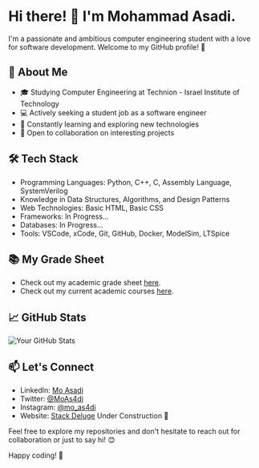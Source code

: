 # Hi there! 👋 I'm Mohammad Asadi.

I'm a passionate and ambitious computer engineering student with a love for software development. Welcome to my GitHub profile! 🚀

## 🚀 About Me

- 🎓 Studying Computer Engineering at Technion - Israel Institute of Technology
- 💻 Actively seeking a student job as a software engineer
- 🌱 Constantly learning and exploring new technologies
- 🤔 Open to collaboration on interesting projects

## 🛠️ Tech Stack

- Programming Languages: Python, C++, C, Assembly Language, SystemVerilog
- Knowledge in Data Structures, Algorithms, and Design Patterns
- Web Technologies: Basic HTML, Basic CSS
- Frameworks: In Progress...
- Databases: In Progress...
- Tools: VSCode, xCode, Git, GitHub, Docker, ModelSim, LTSpice

## 📚 My Grade Sheet
- Check out my academic grade sheet [here](https://shorturl.at/ckzAN).
- Check out my current academic courses [here](https://shorturl.at/fjyLV).


## 📈 GitHub Stats

![Your GitHub Stats](https://github-readme-stats.vercel.app/api?username=mo-asadi&show_icons=true&theme=radical)

## 📫 Let's Connect

- LinkedIn: [Mo Asadi](https://www.linkedin.com/in/mo-asadi-663b5a221/)
- Twitter: [@MoAs4di](https://twitter.com/MoAs4di)
- Instagram: [@mo_as4di](https://www.instagram.com/mo_as4di?igsh=bHI5bnJvcDJ2YWR3&utm_source=qr)
- Website: [Stack Deluge](https://stackdeluge.com) Under Construction 🔧

<!-- ## 🔧 Currently Working On

[Describe a current project or area of focus]

## 🌟 Featured Projects

1. [Project Name 1](link-to-project-1) - Brief description.
2. [Project Name 2](link-to-project-2) - Brief description.
3. [Project Name 3](link-to-project-3) - Brief description. -->


Feel free to explore my repositories and don't hesitate to reach out for collaboration or just to say hi! 😊

Happy coding! 🚀

